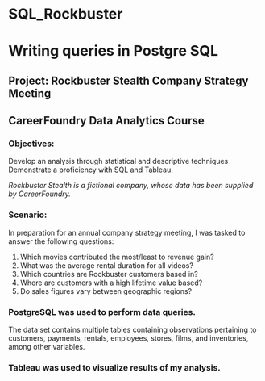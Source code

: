 # SQL_Rockbuster
# Writing queries in Postgre SQL 
## Project: Rockbuster Stealth Company Strategy Meeting
## CareerFoundry Data Analytics Course 

### **Objectives:** 
Develop an analysis through statistical and descriptive techniques
Demonstrate a proficiency with SQL and Tableau. 
  
*Rockbuster Stealth is a fictional company, whose data has been supplied by CareerFoundry.*

### **Scenario:**
In preparation for an annual company strategy meeting, I was tasked to answer the following questions:
  1. Which movies contributed the most/least to revenue gain?
  2. What was the average rental duration for all videos?
  3. Which countries are Rockbuster customers based in?
  4. Where are customers with a high lifetime value based?
  5. Do sales figures vary between geographic regions?

### **PostgreSQL** was used to perform data queries.
The data set contains multiple tables containing observations pertaining to 
  customers, payments, rentals, employees, stores, films, and inventories, among other variables.
  
### **Tableau** was used to visualize results of my analysis.
